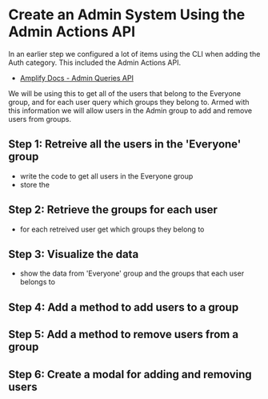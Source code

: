 # Create an Admin System Using the Admin Actions API

In an earlier step we configured a lot of items using the CLI when adding the Auth category. This included the Admin Actions API.
- [Amplify Docs - Admin Queries API](https://docs.amplify.aws/cli/auth/admin/#admin-queries-api)

We will be using this to get all of the users that belong to the Everyone group, and for each user query which groups they belong to. Armed with this information we will allow users in the Admin group to add and remove users from groups.

## Step 1: Retreive all the users in the 'Everyone' group
- write the code to get all users in the Everyone group
- store the 

## Step 2: Retrieve the groups for each user
- for each retreived user get which groups they belong to 

## Step 3: Visualize the data
- show the data from 'Everyone' group and the groups that each user belongs to 

## Step 4: Add a method to add users to a group

## Step 5: Add a method to remove users from a group

## Step 6: Create a modal for adding and removing users

